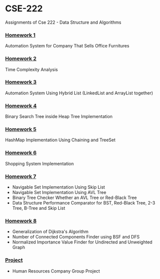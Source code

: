 # CSE-222
Assignments of Cse 222 - Data Structure and Algorithms
### [Homework 1](https://github.com/sglbl/CSE-222/tree/main/hw1)
Automation System for Company That Sells Office Furnitures

### [Homework 2](https://github.com/sglbl/CSE-222/tree/main/hw2)
Time Complexity Analysis

### [Homework 3](https://github.com/sglbl/CSE-222/tree/main/hw3)
Automation System Using Hybrid List (LinkedList and ArrayList together)

### [Homework 4](https://github.com/sglbl/CSE-222/tree/main/hw4)
Binary Search Tree inside Heap Tree Implementation

### [Homework 5](https://github.com/sglbl/CSE-222/tree/main/hw5)
 HashMap Implementation Using Chaining and TreeSet

### [Homework 6](https://github.com/sglbl/CSE-222/tree/main/hw6)
 Shopping System Implementation
 
### [Homework 7](https://github.com/sglbl/CSE-222/tree/main/hw7)
  * Navigable Set Implementation Using Skip List
  * Navigable Set Implementation Using AVL Tree
  * Binary Tree Checker Whether an AVL Tree or Red-Black Tree
  * Data Structure Performance Comparator for BST, Red-Black Tree, 2-3 Tree, B-Tree and Skip List
 
### [Homework 8](https://github.com/sglbl/CSE-222/tree/main/hw8)
 * Generalization of Dijkstra's Algorithm 
 * Number of Connected Components Finder using BSF and DFS
 * Normalized Importance Value Finder for Undirected and Unweighted Graph

### [Project](https://github.com/sglbl/CSE-222/tree/main/Project/Human-Resources-Company)
 * Human Resources Company Group Project
